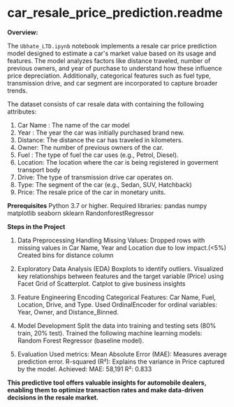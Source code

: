 # car_resale_price_prediction.readme

**Overview:**

The `Ubhate_LTD.ipynb` notebook implements a resale car price prediction model designed to estimate a car's market value based on its usage and features. The model analyzes factors like distance traveled, number of previous owners, and year of purchase to understand how these influence price depreciation. Additionally, categorical features such as fuel type, transmission drive, and car segment are incorporated to capture broader trends.

The dataset consists of car resale data with containing the following attributes:
1. Car Name : The name of the car model
2. Year : The year the car was initially purchased brand new.
3. Distance: The distance the car has traveled in kilometers.
4. Owner: The number of previous owners of the car.
5. Fuel : The type of fuel the car uses (e.g., Petrol, Diesel).
6. Location: The location where the car is being registered in goverment transport body
7. Drive: The type of transmission drive car operates on.
8. Type: The segment of the car (e.g., Sedan, SUV, Hatchback)
9. Price: The resale price of the car in monetary units.

**Prerequisites**
Python 3.7 or higher.
Required libraries:
pandas
numpy
matplotlib
seaborn
sklearn
RandonforestRegressor

**Steps in the Project**

1. Data Preprocessing
Handling Missing Values:
Dropped rows with missing values in Car Name, Year and Location due to low impact.(<5%)
Created bins for distance column

2. Exploratory Data Analysis (EDA)
Boxplots to identify outliers.
Visualized key relationships between features and the target variable (Price) using Facet Grid of Scatterplot.
Catplot to give business insights

3. Feature Engineering
Encoding Categorical Features: Car Name, Fuel, Location, Drive, and Type.
Used OrdinalEncoder for ordinal variables: Year, Owner, and Distance_Binned.

4. Model Development
Split the data into training and testing sets (80% train, 20% test).
Trained the following machine learning models:
Random Forest Regressor (baseline model).

5. Evaluation
Used metrics:
Mean Absolute Error (MAE): Measures average prediction error.
R-squared (R²): Explains the variance in Price captured by the model.
Achieved:
MAE: 58,191
R²: 0.833

**This predictive tool offers valuable insights for automobile dealers, enabling them to optimize transaction rates and make data-driven decisions in the resale market.**
